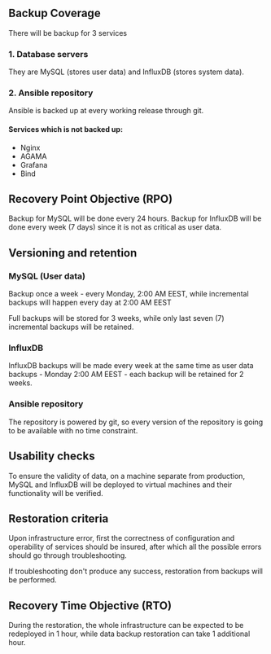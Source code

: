 ## Backup Coverage

There will be backup for 3 services

### 1. Database servers

They are MySQL (stores user data) and InfluxDB (stores system data).

### 2. Ansible repository

 Ansible is backed up at every working release through git.


#### Services which is not backed up:
* Nginx
* AGAMA
* Grafana
* Bind
  
## Recovery Point Objective (RPO)

Backup for MySQL will be done every 24 hours.
Backup for InfluxDB will be done every week (7 days) since it is not as critical as user data.

## Versioning and retention

### MySQL (User data)
Backup once a week - every Monday, 2:00 AM EEST, while incremental backups will happen every day at 2:00 AM EEST

Full backups will be stored for 3 weeks, while only last seven (7) incremental backups will be retained.


### InfluxDB
InfluxDB  backups will be made every week at the same time as user data backups - Monday 2:00 AM EEST - each backup will be retained for 2 weeks.

### Ansible repository
The repository is powered by git, so every version of the repository is going to be available with no time constraint.

## Usability checks
To ensure the validity of data, on a machine separate from production, MySQL and InfluxDB will be deployed to virtual machines and their functionality will be verified.

## Restoration criteria
Upon infrastructure  error, first the correctness of configuration and operability of services should be insured, after which all the possible errors should go through troubleshooting.

If troubleshooting don't produce any success, restoration from backups will be performed.

## Recovery Time Objective (RTO)
During the restoration, the whole infrastructure can be expected to be redeployed in 1 hour, while data backup restoration can take 1 additional hour.